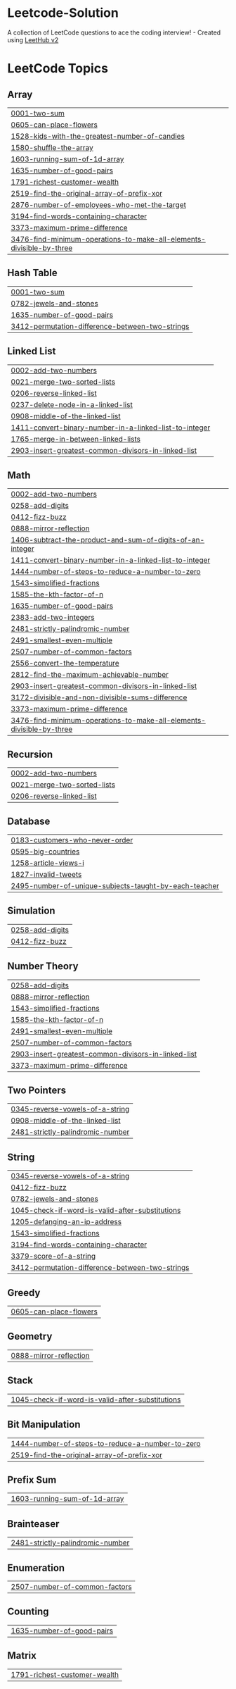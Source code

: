 # Leetcode-Solution
A collection of LeetCode questions to ace the coding interview! - Created using [LeetHub v2](https://github.com/arunbhardwaj/LeetHub-2.0)

<!---LeetCode Topics Start-->
# LeetCode Topics
## Array
|  |
| ------- |
| [0001-two-sum](https://github.com/ragul315/Leetcode-Solution/tree/master/0001-two-sum) |
| [0605-can-place-flowers](https://github.com/ragul315/Leetcode-Solution/tree/master/0605-can-place-flowers) |
| [1528-kids-with-the-greatest-number-of-candies](https://github.com/ragul315/Leetcode-Solution/tree/master/1528-kids-with-the-greatest-number-of-candies) |
| [1580-shuffle-the-array](https://github.com/ragul315/Leetcode-Solution/tree/master/1580-shuffle-the-array) |
| [1603-running-sum-of-1d-array](https://github.com/ragul315/Leetcode-Solution/tree/master/1603-running-sum-of-1d-array) |
| [1635-number-of-good-pairs](https://github.com/ragul315/Leetcode-Solution/tree/master/1635-number-of-good-pairs) |
| [1791-richest-customer-wealth](https://github.com/ragul315/Leetcode-Solution/tree/master/1791-richest-customer-wealth) |
| [2519-find-the-original-array-of-prefix-xor](https://github.com/ragul315/Leetcode-Solution/tree/master/2519-find-the-original-array-of-prefix-xor) |
| [2876-number-of-employees-who-met-the-target](https://github.com/ragul315/Leetcode-Solution/tree/master/2876-number-of-employees-who-met-the-target) |
| [3194-find-words-containing-character](https://github.com/ragul315/Leetcode-Solution/tree/master/3194-find-words-containing-character) |
| [3373-maximum-prime-difference](https://github.com/ragul315/Leetcode-Solution/tree/master/3373-maximum-prime-difference) |
| [3476-find-minimum-operations-to-make-all-elements-divisible-by-three](https://github.com/ragul315/Leetcode-Solution/tree/master/3476-find-minimum-operations-to-make-all-elements-divisible-by-three) |
## Hash Table
|  |
| ------- |
| [0001-two-sum](https://github.com/ragul315/Leetcode-Solution/tree/master/0001-two-sum) |
| [0782-jewels-and-stones](https://github.com/ragul315/Leetcode-Solution/tree/master/0782-jewels-and-stones) |
| [1635-number-of-good-pairs](https://github.com/ragul315/Leetcode-Solution/tree/master/1635-number-of-good-pairs) |
| [3412-permutation-difference-between-two-strings](https://github.com/ragul315/Leetcode-Solution/tree/master/3412-permutation-difference-between-two-strings) |
## Linked List
|  |
| ------- |
| [0002-add-two-numbers](https://github.com/ragul315/Leetcode-Solution/tree/master/0002-add-two-numbers) |
| [0021-merge-two-sorted-lists](https://github.com/ragul315/Leetcode-Solution/tree/master/0021-merge-two-sorted-lists) |
| [0206-reverse-linked-list](https://github.com/ragul315/Leetcode-Solution/tree/master/0206-reverse-linked-list) |
| [0237-delete-node-in-a-linked-list](https://github.com/ragul315/Leetcode-Solution/tree/master/0237-delete-node-in-a-linked-list) |
| [0908-middle-of-the-linked-list](https://github.com/ragul315/Leetcode-Solution/tree/master/0908-middle-of-the-linked-list) |
| [1411-convert-binary-number-in-a-linked-list-to-integer](https://github.com/ragul315/Leetcode-Solution/tree/master/1411-convert-binary-number-in-a-linked-list-to-integer) |
| [1765-merge-in-between-linked-lists](https://github.com/ragul315/Leetcode-Solution/tree/master/1765-merge-in-between-linked-lists) |
| [2903-insert-greatest-common-divisors-in-linked-list](https://github.com/ragul315/Leetcode-Solution/tree/master/2903-insert-greatest-common-divisors-in-linked-list) |
## Math
|  |
| ------- |
| [0002-add-two-numbers](https://github.com/ragul315/Leetcode-Solution/tree/master/0002-add-two-numbers) |
| [0258-add-digits](https://github.com/ragul315/Leetcode-Solution/tree/master/0258-add-digits) |
| [0412-fizz-buzz](https://github.com/ragul315/Leetcode-Solution/tree/master/0412-fizz-buzz) |
| [0888-mirror-reflection](https://github.com/ragul315/Leetcode-Solution/tree/master/0888-mirror-reflection) |
| [1406-subtract-the-product-and-sum-of-digits-of-an-integer](https://github.com/ragul315/Leetcode-Solution/tree/master/1406-subtract-the-product-and-sum-of-digits-of-an-integer) |
| [1411-convert-binary-number-in-a-linked-list-to-integer](https://github.com/ragul315/Leetcode-Solution/tree/master/1411-convert-binary-number-in-a-linked-list-to-integer) |
| [1444-number-of-steps-to-reduce-a-number-to-zero](https://github.com/ragul315/Leetcode-Solution/tree/master/1444-number-of-steps-to-reduce-a-number-to-zero) |
| [1543-simplified-fractions](https://github.com/ragul315/Leetcode-Solution/tree/master/1543-simplified-fractions) |
| [1585-the-kth-factor-of-n](https://github.com/ragul315/Leetcode-Solution/tree/master/1585-the-kth-factor-of-n) |
| [1635-number-of-good-pairs](https://github.com/ragul315/Leetcode-Solution/tree/master/1635-number-of-good-pairs) |
| [2383-add-two-integers](https://github.com/ragul315/Leetcode-Solution/tree/master/2383-add-two-integers) |
| [2481-strictly-palindromic-number](https://github.com/ragul315/Leetcode-Solution/tree/master/2481-strictly-palindromic-number) |
| [2491-smallest-even-multiple](https://github.com/ragul315/Leetcode-Solution/tree/master/2491-smallest-even-multiple) |
| [2507-number-of-common-factors](https://github.com/ragul315/Leetcode-Solution/tree/master/2507-number-of-common-factors) |
| [2556-convert-the-temperature](https://github.com/ragul315/Leetcode-Solution/tree/master/2556-convert-the-temperature) |
| [2812-find-the-maximum-achievable-number](https://github.com/ragul315/Leetcode-Solution/tree/master/2812-find-the-maximum-achievable-number) |
| [2903-insert-greatest-common-divisors-in-linked-list](https://github.com/ragul315/Leetcode-Solution/tree/master/2903-insert-greatest-common-divisors-in-linked-list) |
| [3172-divisible-and-non-divisible-sums-difference](https://github.com/ragul315/Leetcode-Solution/tree/master/3172-divisible-and-non-divisible-sums-difference) |
| [3373-maximum-prime-difference](https://github.com/ragul315/Leetcode-Solution/tree/master/3373-maximum-prime-difference) |
| [3476-find-minimum-operations-to-make-all-elements-divisible-by-three](https://github.com/ragul315/Leetcode-Solution/tree/master/3476-find-minimum-operations-to-make-all-elements-divisible-by-three) |
## Recursion
|  |
| ------- |
| [0002-add-two-numbers](https://github.com/ragul315/Leetcode-Solution/tree/master/0002-add-two-numbers) |
| [0021-merge-two-sorted-lists](https://github.com/ragul315/Leetcode-Solution/tree/master/0021-merge-two-sorted-lists) |
| [0206-reverse-linked-list](https://github.com/ragul315/Leetcode-Solution/tree/master/0206-reverse-linked-list) |
## Database
|  |
| ------- |
| [0183-customers-who-never-order](https://github.com/ragul315/Leetcode-Solution/tree/master/0183-customers-who-never-order) |
| [0595-big-countries](https://github.com/ragul315/Leetcode-Solution/tree/master/0595-big-countries) |
| [1258-article-views-i](https://github.com/ragul315/Leetcode-Solution/tree/master/1258-article-views-i) |
| [1827-invalid-tweets](https://github.com/ragul315/Leetcode-Solution/tree/master/1827-invalid-tweets) |
| [2495-number-of-unique-subjects-taught-by-each-teacher](https://github.com/ragul315/Leetcode-Solution/tree/master/2495-number-of-unique-subjects-taught-by-each-teacher) |
## Simulation
|  |
| ------- |
| [0258-add-digits](https://github.com/ragul315/Leetcode-Solution/tree/master/0258-add-digits) |
| [0412-fizz-buzz](https://github.com/ragul315/Leetcode-Solution/tree/master/0412-fizz-buzz) |
## Number Theory
|  |
| ------- |
| [0258-add-digits](https://github.com/ragul315/Leetcode-Solution/tree/master/0258-add-digits) |
| [0888-mirror-reflection](https://github.com/ragul315/Leetcode-Solution/tree/master/0888-mirror-reflection) |
| [1543-simplified-fractions](https://github.com/ragul315/Leetcode-Solution/tree/master/1543-simplified-fractions) |
| [1585-the-kth-factor-of-n](https://github.com/ragul315/Leetcode-Solution/tree/master/1585-the-kth-factor-of-n) |
| [2491-smallest-even-multiple](https://github.com/ragul315/Leetcode-Solution/tree/master/2491-smallest-even-multiple) |
| [2507-number-of-common-factors](https://github.com/ragul315/Leetcode-Solution/tree/master/2507-number-of-common-factors) |
| [2903-insert-greatest-common-divisors-in-linked-list](https://github.com/ragul315/Leetcode-Solution/tree/master/2903-insert-greatest-common-divisors-in-linked-list) |
| [3373-maximum-prime-difference](https://github.com/ragul315/Leetcode-Solution/tree/master/3373-maximum-prime-difference) |
## Two Pointers
|  |
| ------- |
| [0345-reverse-vowels-of-a-string](https://github.com/ragul315/Leetcode-Solution/tree/master/0345-reverse-vowels-of-a-string) |
| [0908-middle-of-the-linked-list](https://github.com/ragul315/Leetcode-Solution/tree/master/0908-middle-of-the-linked-list) |
| [2481-strictly-palindromic-number](https://github.com/ragul315/Leetcode-Solution/tree/master/2481-strictly-palindromic-number) |
## String
|  |
| ------- |
| [0345-reverse-vowels-of-a-string](https://github.com/ragul315/Leetcode-Solution/tree/master/0345-reverse-vowels-of-a-string) |
| [0412-fizz-buzz](https://github.com/ragul315/Leetcode-Solution/tree/master/0412-fizz-buzz) |
| [0782-jewels-and-stones](https://github.com/ragul315/Leetcode-Solution/tree/master/0782-jewels-and-stones) |
| [1045-check-if-word-is-valid-after-substitutions](https://github.com/ragul315/Leetcode-Solution/tree/master/1045-check-if-word-is-valid-after-substitutions) |
| [1205-defanging-an-ip-address](https://github.com/ragul315/Leetcode-Solution/tree/master/1205-defanging-an-ip-address) |
| [1543-simplified-fractions](https://github.com/ragul315/Leetcode-Solution/tree/master/1543-simplified-fractions) |
| [3194-find-words-containing-character](https://github.com/ragul315/Leetcode-Solution/tree/master/3194-find-words-containing-character) |
| [3379-score-of-a-string](https://github.com/ragul315/Leetcode-Solution/tree/master/3379-score-of-a-string) |
| [3412-permutation-difference-between-two-strings](https://github.com/ragul315/Leetcode-Solution/tree/master/3412-permutation-difference-between-two-strings) |
## Greedy
|  |
| ------- |
| [0605-can-place-flowers](https://github.com/ragul315/Leetcode-Solution/tree/master/0605-can-place-flowers) |
## Geometry
|  |
| ------- |
| [0888-mirror-reflection](https://github.com/ragul315/Leetcode-Solution/tree/master/0888-mirror-reflection) |
## Stack
|  |
| ------- |
| [1045-check-if-word-is-valid-after-substitutions](https://github.com/ragul315/Leetcode-Solution/tree/master/1045-check-if-word-is-valid-after-substitutions) |
## Bit Manipulation
|  |
| ------- |
| [1444-number-of-steps-to-reduce-a-number-to-zero](https://github.com/ragul315/Leetcode-Solution/tree/master/1444-number-of-steps-to-reduce-a-number-to-zero) |
| [2519-find-the-original-array-of-prefix-xor](https://github.com/ragul315/Leetcode-Solution/tree/master/2519-find-the-original-array-of-prefix-xor) |
## Prefix Sum
|  |
| ------- |
| [1603-running-sum-of-1d-array](https://github.com/ragul315/Leetcode-Solution/tree/master/1603-running-sum-of-1d-array) |
## Brainteaser
|  |
| ------- |
| [2481-strictly-palindromic-number](https://github.com/ragul315/Leetcode-Solution/tree/master/2481-strictly-palindromic-number) |
## Enumeration
|  |
| ------- |
| [2507-number-of-common-factors](https://github.com/ragul315/Leetcode-Solution/tree/master/2507-number-of-common-factors) |
## Counting
|  |
| ------- |
| [1635-number-of-good-pairs](https://github.com/ragul315/Leetcode-Solution/tree/master/1635-number-of-good-pairs) |
## Matrix
|  |
| ------- |
| [1791-richest-customer-wealth](https://github.com/ragul315/Leetcode-Solution/tree/master/1791-richest-customer-wealth) |
<!---LeetCode Topics End-->